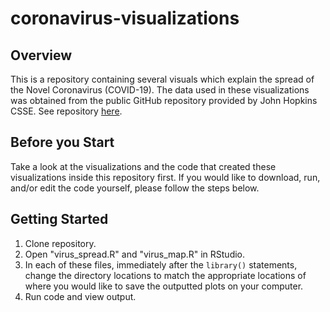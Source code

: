 # coronavirus-visualizations

## Overview

This is a repository containing several visuals which explain the spread of the Novel Coronavirus (COVID-19).
The data used in these visualizations was obtained from the public GitHub repository provided by John Hopkins CSSE. See repository [here](https://github.com/CSSEGISandData/COVID-19).

## Before you Start

Take a look at the visualizations and the code that created these visualizations inside this repository first. If you would like to download, run, and/or edit the code yourself, please follow the steps below.

## Getting Started
1. Clone repository.
2. Open "virus_spread.R" and "virus_map.R" in RStudio.
3. In each of these files, immediately after the `library()` statements, change the directory locations to match the appropriate locations of where you would like to save the outputted plots on your computer.
4. Run code and view output.
